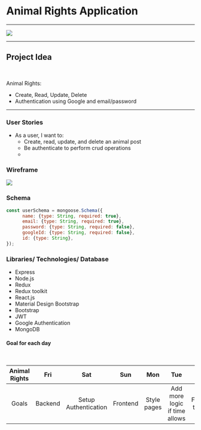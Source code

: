 # Animal Rights Application

---
<img src="https://www.essereanimali.org/wp-content/uploads/2018/06/problema-diritti-animali_essereanimali.png">

---
## Project Idea
<br>

Animal Rights:

- Create, Read, Update, Delete
- Authentication using Google and email/password

---

### User Stories
- As a user, I want to:
  - Create, read, update, and delete an animal post
  - Be authenticate to perform crud operations
  - 

### Wireframe

<img src="https://i.imgur.com/b91rk20.png">

### Schema

```js
const userSchema = mongoose.Schema({
      name: {type: String, required: true},
      email: {type: String, required: true},
      password: {type: String, required: false},
      googleId: {type: String, required: false},
      id: {type: String},
});
```


### Libraries/ Technologies/ Database

- Express
- Node.js
- Redux
- Redux toolkit
- React.js
- Material Design Bootstrap
- Bootstrap
- JWT
- Google Authentication
- MongoDB

#### Goal for each day
<br>

| Animal Rights | Fri | Sat | Sun | Mon | Tue | Wed
| :---: | :---: | :---: | :---: | :---: | :---: | :---: |
| Goals | Backend | Setup Authentication | Frontend  | Style pages | Add more logic if time allows | Finishing touches|
